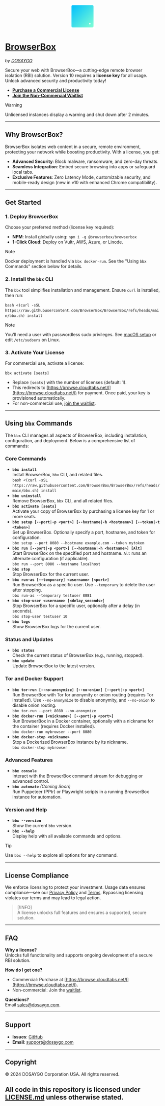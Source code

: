 <p align="center">
  <img src="https://raw.githubusercontent.com/BrowserBox/BrowserBox/main/docs/icon.svg" alt="BrowserBox Logo 2023" width="80" height="80">
</p>

# [BrowserBox](https://dosaygo.com)
*by [DOSAYGO](https://dosaygo.com)*

Secure your web with BrowserBox—a cutting-edge remote browser isolation (RBI) solution. Version 10 requires a **license key** for all usage. Unlock advanced security and productivity today!

- **[Purchase a Commercial License](https://browse.cloudtabs.net/l)**  
- **[Join the Non-Commercial Waitlist](https://tally.so/r/nPvb1x)**  

>[!WARNING]  
>Unlicensed instances display a warning and shut down after 2 minutes.

---

## Why BrowserBox?

BrowserBox isolates web content in a secure, remote environment, protecting your network while boosting productivity. With a license, you get:

- **Advanced Security**: Block malware, ransomware, and zero-day threats.  
- **Seamless Integration**: Embed secure browsing into apps or safeguard local tabs.  
- **Exclusive Features**: Zero Latency Mode, customizable security, and mobile-ready design (new in v10 with enhanced Chrome compatibility).

---

## Get Started

### 1. Deploy BrowserBox
Choose your preferred method (license key required):  
- **NPM**: Install globally using: `npm i -g @browserbox/browserbox`  
- **1-Click Cloud**: Deploy on Vultr, AWS, Azure, or Linode.

>[!NOTE]  
>Docker deployment is handled via `bbx docker-run`. See the "Using `bbx` Commands" section below for details.

### 2. Install the `bbx` CLI
The `bbx` tool simplifies installation and management. Ensure `curl` is installed, then run:

`bash <(curl -sSL https://raw.githubusercontent.com/BrowserBox/BrowserBox/refs/heads/main/bbx.sh) install`

>[!NOTE]  
>You’ll need a user with passwordless sudo privileges. See [macOS setup](https://web.archive.org/web/20241210214342/https://jefftriplett.com/2022/enable-sudo-without-a-password-on-macos/) or edit `/etc/sudoers` on Linux.

### 3. Activate Your License
For commercial use, activate a license:

`bbx activate [seats]`
- Replace `[seats]` with the number of licenses (default: 1).  
- This redirects to [https://browse.cloudtabs.net/l](https://browse.cloudtabs.net/l) for payment. Once paid, your key is provisioned automatically.  
- For non-commercial use, [join the waitlist](https://tally.so/r/nPvb1x).

---

## Using `bbx` Commands

The `bbx` CLI manages all aspects of BrowserBox, including installation, configuration, and deployment. Below is a comprehensive list of commands:

### Core Commands
- **`bbx install`**  
  Install BrowserBox, `bbx` CLI, and related files.  
  `bash <(curl -sSL https://raw.githubusercontent.com/BrowserBox/BrowserBox/refs/heads/main/bbx.sh) install`  
- **`bbx uninstall`**  
  Remove BrowserBox, `bbx` CLI, and all related files.  
- **`bbx activate [seats]`**  
  Activate your copy of BrowserBox by purchasing a license key for 1 or more seats.  
- **`bbx setup [--port|-p <port>] [--hostname|-h <hostname>] [--token|-t <token>]`**  
  Set up BrowserBox. Optionally specify a port, hostname, and token for configuration.  
  `bbx setup --port 8080 --hostname example.com --token mytoken`  
- **`bbx run [--port|-p <port>] [--hostname|-h <hostname>] [Alt]`**  
  Start BrowserBox on the specified port and hostname. `Alt` runs an alternate configuration (if applicable).  
  `bbx run --port 8080 --hostname localhost`  
- **`bbx stop`**  
  Stop BrowserBox for the current user.  
- **`bbx run-as [--temporary] <username> [<port>]`**  
  Run BrowserBox as a specific user. Use `--temporary` to delete the user after stopping.  
  `bbx run-as --temporary testuser 8081`  
- **`bbx stop-user <username> [<delay_seconds>]`**  
  Stop BrowserBox for a specific user, optionally after a delay (in seconds).  
  `bbx stop-user testuser 10`  
- **`bbx logs`**  
  Show BrowserBox logs for the current user.  

### Status and Updates
- **`bbx status`**  
  Check the current status of BrowserBox (e.g., running, stopped).  
- **`bbx update`**  
  Update BrowserBox to the latest version.  

### Tor and Docker Support
- **`bbx tor-run [--no-anonymize] [--no-onion] [--port|-p <port>]`**  
  Run BrowserBox with Tor for anonymity or onion routing (requires Tor installed). Use `--no-anonymize` to disable anonymity, and `--no-onion` to disable onion routing.  
  `bbx tor-run --port 8080 --no-anonymize`  
- **`bbx docker-run [<nickname>] [--port|-p <port>]`**  
  Run BrowserBox in a Docker container, optionally with a nickname for the container (requires Docker installed).  
  `bbx docker-run mybrowser --port 8080`  
- **`bbx docker-stop <nickname>`**  
  Stop a Dockerized BrowserBox instance by its nickname.  
  `bbx docker-stop mybrowser`  

### Advanced Features
- **`bbx console`**  
  Interact with the BrowserBox command stream for debugging or advanced control.  
- **`bbx automate`** *(Coming Soon)*  
  Run Puppeteer (PPtr) or Playwright scripts in a running BrowserBox instance for automation.  

### Version and Help
- **`bbx --version`**  
  Show the current `bbx` version.  
- **`bbx --help`**  
  Display help with all available commands and options.

>[!TIP]  
>Use `bbx --help` to explore all options for any command.

---

## License Compliance

We enforce licensing to protect your investment. Usage data ensures compliance—see our [Privacy Policy](https://dosaygo.com/privacy.txt) and [Terms](https://dosaygo.com/terms). Bypassing licensing violates our terms and may lead to legal action.

>[!INFO]  
>A license unlocks full features and ensures a supported, secure solution.

---

## FAQ

**Why a license?**  
Unlocks full functionality and supports ongoing development of a secure RBI solution.

**How do I get one?**  
- Commercial: Purchase at [https://browse.cloudtabs.net/l](https://browse.cloudtabs.net/l).  
- Non-commercial: Join the [waitlist](https://tally.so/r/nPvb1x).

**Questions?**  
Email [sales@dosaygo.com](mailto:sales@dosaygo.com).

---

## Support

- **Issues**: [GitHub](https://github.com/BrowserBox/BrowserBox/issues)  
- **Email**: [support@dosaygo.com](mailto:support@dosaygo.com)  

---

## Copyright

© 2024 DOSAYGO Corporation USA. All rights reserved. 

All code in this repository is licensed under [LICENSE.md](LICENSE.md) unless otherwise stated.
---
